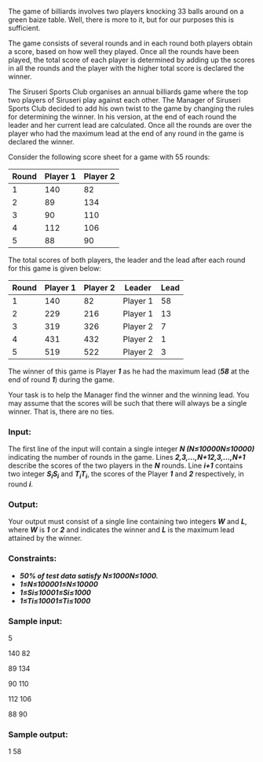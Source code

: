 The game of billiards involves two players knocking 33 balls around on a green baize table. Well, there is more to it, but for our purposes this is sufficient.

The game consists of several rounds and in each round both players obtain a score, based on how well they played. Once all the rounds have been played, the total score of each player is determined by adding up the scores in all the rounds and the player with the higher total score is declared the winner.

The Siruseri Sports Club organises an annual billiards game where the top two players of Siruseri play against each other. The Manager of Siruseri Sports Club decided to add his own twist to the game by changing the rules for determining the winner. In his version, at the end of each round the leader and her current lead are calculated. Once all the rounds are over the player who had the maximum lead at the end of any round in the game is declared the winner.

Consider the following score sheet for a game with 55 rounds:

|Round|Player 1       |Player 2|
  |-----| --------|        --------|
 | 1 |140           |  82|
 |2 |89            |134|
 |3|90            |110|
 |4         |112 |           106|
 |5          |88|             90|

The total scores of both players, the leader and the lead after each round for this game is given below:

|Round   |   Player 1  |     Player 2 |    Leader  |   Lead|
|-------|----------|        ----------|   --------|  ------|
 |1      |    140        |     82      | Player 1 |    58|
 |2     |    229  |          216 |      Player 1 |    13|
  |3 |         319  |          326 |      Player 2 |     7|
  |4        |  431          |  432       |Player 2      |1|
  |5   |       519       |     522    |   Player 2 |     3|


The winner of this game is Player ***1*** as he had the maximum lead (***58*** at the end of round ***1***) during the game.

Your task is to help the Manager find the winner and the winning lead. You may assume that the scores will be such that there will always be a single winner. That is, there are no ties.

### **Input:**

The first line of the input will contain a single integer ***N (N≤10000N≤10000)*** indicating the number of rounds in the game. Lines ***2,3,...,N+12,3,...,N+1*** describe the scores of the two players in the ***N*** rounds. Line ***i+1*** contains two integer ***S<sub>i</sub>S<sub>i</sub>*** and ***T<sub>i</sub>T<sub>i</sub>***, the scores of the Player ***1*** and ***2*** respectively, in round ***i***.

### **Output:**

Your output must consist of a single line containing two integers ***W*** and ***L***, where ***W*** is ***1*** or ***2*** and indicates the winner and ***L*** is the maximum lead attained by the winner.

### **Constraints:**

- ***50% of test data satisfy N≤1000N≤1000.***
- ***1≤N≤100001≤N≤10000***
- ***1≤Si≤10001≤Si≤1000***
- ***1≤Ti≤10001≤Ti≤1000***

### **Sample input:**

5

140  82

89  134

90  110

112  106

88  90

### **Sample output:**

1 58
